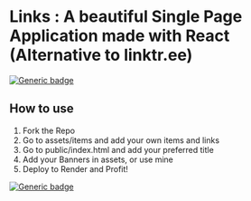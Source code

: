 # Links : A beautiful Single Page Application made with React (Alternative to linktr.ee)

[![Generic badge](https://img.shields.io/badge/Build-Success/-<COLOR>.svg)](https://bio.devgossips.vercel.app/)

## How to use
1. Fork the Repo
2. Go to assets/items and add your own items and links
3. Go to public/index.html and add your preferred title
4. Add your Banners in assets, or use mine
5. Deploy to Render and Profit!

[![Generic badge](https://img.shields.io/badge/<DEMO>-<Success>-<COLOR>.svg)](https://bio.devgossips.vercel.app/)

